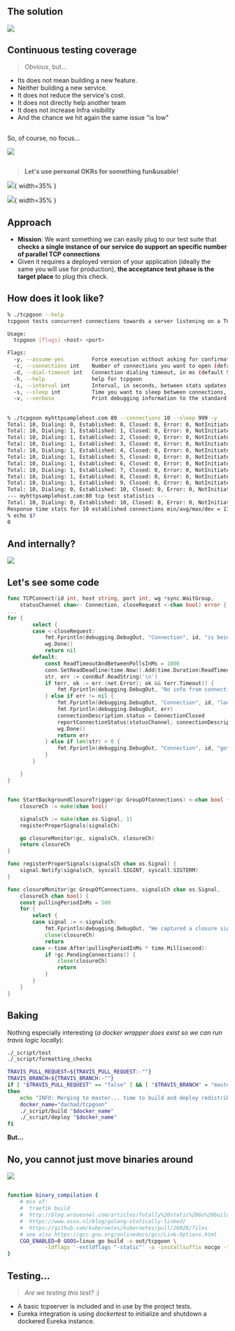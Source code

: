 # 

## The solution

![](santakiller2blamememe.jpg)

## Continuous testing coverage

> *Obvious*, but...

* Its does not mean building a new feature. 
* Neither building a new service. 
* It does not reduce the service's cost. 
* It does not directly help another team
* It does not increase Infra visibility
* And the chance we hit again the same issue "is low"

##

So, of course, no focus...

![](backlog.jpg)

##

> **Let's use personal OKRs for something fun&usable!**

![](tcpgoonwhite.jpg){ width=35% }

![](coollogo.png){ width=35% }

## Approach

* **Mission**: We want something we can easily plug to our test suite that **checks a single instance of our service do support an specific number of parallel TCP connections**
* Given it requires a deployed version of your application (ideally the same you will use for production), **the acceptance test phase is the target place** to plug this check.

## How does it look like?

```bash
% ./tcpgoon --help
tcpgoon tests concurrent connections towards a server listening on a TCP port

Usage:
  tcpgoon [flags] <host> <port>

Flags:
  -y, --assume-yes         Force execution without asking for confirmation
  -c, --connections int    Number of connections you want to open (default 100)
  -d, --dial-timeout int   Connection dialing timeout, in ms (default 5000)
  -h, --help               help for tcpgoon
  -i, --interval int       Interval, in seconds, between stats updates (default 1)
  -s, --sleep int          Time you want to sleep between connections, in ms (default 10)
  -v, --verbose            Print debugging information to the standard error
```
##
```bash
% ./tcpgoon myhttpsamplehost.com 80 --connections 10 --sleep 999 -y 
Total: 10, Dialing: 0, Established: 0, Closed: 0, Error: 0, NotInitiated: 10
Total: 10, Dialing: 1, Established: 1, Closed: 0, Error: 0, NotInitiated: 8
Total: 10, Dialing: 1, Established: 2, Closed: 0, Error: 0, NotInitiated: 7
Total: 10, Dialing: 1, Established: 3, Closed: 0, Error: 0, NotInitiated: 6
Total: 10, Dialing: 1, Established: 4, Closed: 0, Error: 0, NotInitiated: 5
Total: 10, Dialing: 1, Established: 5, Closed: 0, Error: 0, NotInitiated: 4
Total: 10, Dialing: 1, Established: 6, Closed: 0, Error: 0, NotInitiated: 3
Total: 10, Dialing: 1, Established: 7, Closed: 0, Error: 0, NotInitiated: 2
Total: 10, Dialing: 1, Established: 8, Closed: 0, Error: 0, NotInitiated: 1
Total: 10, Dialing: 1, Established: 9, Closed: 0, Error: 0, NotInitiated: 0
Total: 10, Dialing: 0, Established: 10, Closed: 0, Error: 0, NotInitiated: 0
--- myhttpsamplehost.com:80 tcp test statistics ---
Total: 10, Dialing: 0, Established: 10, Closed: 0, Error: 0, NotInitiated: 0
Response time stats for 10 established connections min/avg/max/dev = 17.929ms/19.814ms/29.811ms/3.353ms
% echo $?
0
```

## And internally?
![](godepgraph.png)

## Let's see some code
```go
func TCPConnect(id int, host string, port int, wg *sync.WaitGroup,
    statusChannel chan<- Connection, closeRequest <-chan bool) error {
...
for {
        select {
        case <-closeRequest:
            fmt.Fprintln(debugging.DebugOut, "Connection", id, "is being requested to close")
            wg.Done()
            return nil
        default:
            const ReadTimeoutAndBetweenPollsInMs = 1000
            conn.SetReadDeadline(time.Now().Add(time.Duration(ReadTimeoutAndBetweenPollsInMs) * time.Millisecond))
            str, err := connBuf.ReadString('\n')
            if terr, ok := err.(net.Error); ok && terr.Timeout() {
                fmt.Fprintln(debugging.DebugOut, "No info from connection", id, "before timing out. Reading again...")
            } else if err != nil {
                fmt.Fprintln(debugging.DebugOut, "Connection", id, "looks closed. Error", reflect.TypeOf(err), "when reading:")
                fmt.Fprintln(debugging.DebugOut, err)
                connectionDescription.status = ConnectionClosed
                reportConnectionStatus(statusChannel, connectionDescription)
                wg.Done()
                return err
            } else if len(str) > 0 {
                fmt.Fprintln(debugging.DebugOut, "Connection", id, "got", str)
            }
        }

    }
}
```

##
```go
func StartBackgroundClosureTrigger(gc GroupOfConnections) <-chan bool {
    closureCh := make(chan bool)

    signalsCh := make(chan os.Signal, 1)
    registerProperSignals(signalsCh)

    go closureMonitor(gc, signalsCh, closureCh)
    return closureCh
}

func registerProperSignals(signalsCh chan os.Signal) {
    signal.Notify(signalsCh, syscall.SIGINT, syscall.SIGTERM)
}

func closureMonitor(gc GroupOfConnections, signalsCh chan os.Signal,
    closureCh chan bool) {
    const pullingPeriodInMs = 500
    for {
        select {
        case signal := <-signalsCh:
            fmt.Fprintln(debugging.DebugOut, "We captured a closure signal:", signal)
            close(closureCh)
            return
        case <-time.After(pullingPeriodInMs * time.Millisecond):
            if !gc.PendingConnections() {
                close(closureCh)
                return
            }
        }
    }
}
```
## Baking

Nothing especially interesting (*a docker wrapper does exist so we can run travis logic locally*):
```bash
./_script/test
./_script/formatting_checks

TRAVIS_PULL_REQUEST=${TRAVIS_PULL_REQUEST:-""}
TRAVIS_BRANCH=${TRAVIS_BRANCH:-""}
if [ "$TRAVIS_PULL_REQUEST" == "false" ] && [ "$TRAVIS_BRANCH" = "master" ]
then
    echo "INFO: Merging to master... time to build and deploy redistributables"
    docker_name="dachad/tcpgoon"
    ./_script/build "$docker_name"
    ./_script/deploy "$docker_name"
fi
```

**But...**

## No, you cannot just move binaries around
![](santadisapproves.gif)

## 
```bash
function binary_compilation {
    # mix of:
    #  traefik build
    #  http://blog.wrouesnel.com/articles/Totally%20static%20Go%20builds/
    #  https://www.osso.nl/blog/golang-statically-linked/
    #  https://github.com/kubernetes/kubernetes/pull/26028/files
    # see also https://gcc.gnu.org/onlinedocs/gcc/Link-Options.html
    CGO_ENABLED=0 GOOS=linux go build -o out/tcpgoon \
            -ldflags '-extldflags "-static"' -a -installsuffix nocgo -tags netgo
}

```

## Testing...

> *Are we testing this test?* :)

* A basic tcpserver is included and in use by the project tests.
* Eureka integration is using *dockertest* to initialize and shutdown a dockered Eureka instance.

